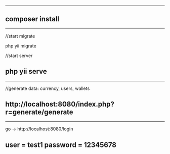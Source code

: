 ----------------------------
composer install
----------------------------

---------------------------
//start migrate

php yii migrate

//start server

php yii serve
---------------------------

---------------------------
//generate data: currency, users, wallets

http://localhost:8080/index.php?r=generate/generate
---------------------------

---------------------------
go -> http://localhost:8080/login  

user = test1 password = 12345678
---------------------------
